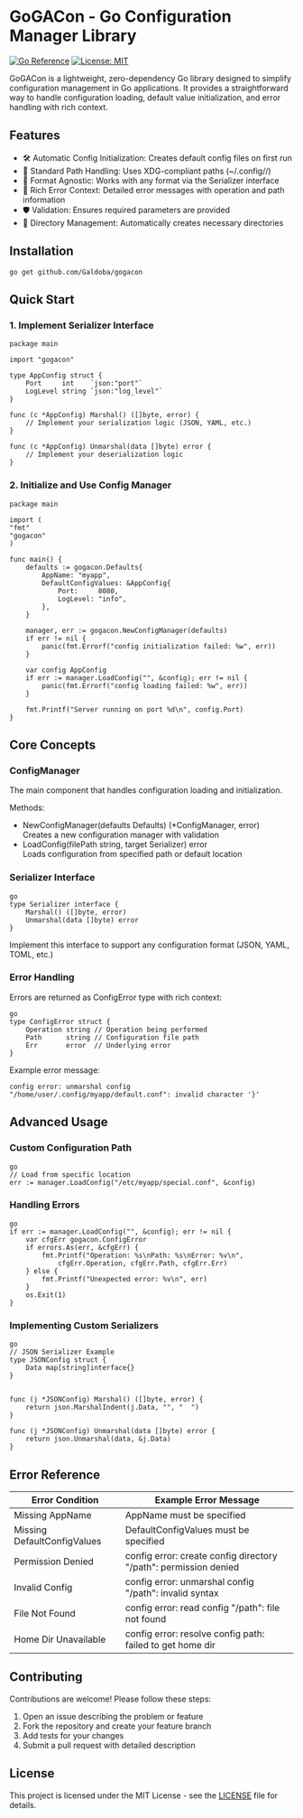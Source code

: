 # GoGACon - Go Configuration Manager Library

[![Go Reference](https://pkg.go.dev/badge/github.com/Galdoba/gogacon.svg)](https://pkg.go.dev/github.com/Galdoba/gogacon)
[![License: MIT](https://img.shields.io/badge/License-MIT-yellow.svg)](https://opensource.org/licenses/MIT)

GoGACon is a lightweight, zero-dependency Go library designed to simplify configuration management in Go applications. It provides a straightforward way to handle configuration loading, default value initialization, and error handling with rich context.

## Features

- 🛠 Automatic Config Initialization: Creates default config files on first run
- 📁 Standard Path Handling: Uses XDG-compliant paths (~/.config/<appname>/)
- 🧩 Format Agnostic: Works with any format via the Serializer interface
- 🚨 Rich Error Context: Detailed error messages with operation and path information
- 🛡 Validation: Ensures required parameters are provided
- 📂 Directory Management: Automatically creates necessary directories

## Installation

    
    go get github.com/Galdoba/gogacon

    
## Quick Start

### 1. Implement Serializer Interface

    package main

    import "gogacon"

    type AppConfig struct {
        Port     int    `json:"port"`
        LogLevel string `json:"log_level"`
    }

    func (c *AppConfig) Marshal() ([]byte, error) {
        // Implement your serialization logic (JSON, YAML, etc.)
    }

    func (c *AppConfig) Unmarshal(data []byte) error {
        // Implement your deserialization logic
    }

### 2. Initialize and Use Config Manager

    package main

    import (
    "fmt"
    "gogacon"
    )

    func main() {
        defaults := gogacon.Defaults{
            AppName: "myapp",
            DefaultConfigValues: &AppConfig{
                Port:     8080,
                LogLevel: "info",
            },
        }

        manager, err := gogacon.NewConfigManager(defaults)
        if err != nil {
            panic(fmt.Errorf("config initialization failed: %w", err))
        }

        var config AppConfig
        if err := manager.LoadConfig("", &config); err != nil {
            panic(fmt.Errorf("config loading failed: %w", err))
        }

        fmt.Printf("Server running on port %d\n", config.Port)
    }

## Core Concepts

### ConfigManager
The main component that handles configuration loading and initialization.

Methods:
- NewConfigManager(defaults Defaults) (*ConfigManager, error)  
  Creates a new configuration manager with validation
- LoadConfig(filePath string, target Serializer) error  
  Loads configuration from specified path or default location

### Serializer Interface
    go
    type Serializer interface {
        Marshal() ([]byte, error)
        Unmarshal(data []byte) error
    }
Implement this interface to support any configuration format (JSON, YAML, TOML, etc.)

### Error Handling
Errors are returned as ConfigError type with rich context:

    go
    type ConfigError struct {
        Operation string // Operation being performed
        Path      string // Configuration file path
        Err       error  // Underlying error
    }

Example error message:

    config error: unmarshal config "/home/user/.config/myapp/default.conf": invalid character '}'

## Advanced Usage

### Custom Configuration Path

    go
    // Load from specific location
    err := manager.LoadConfig("/etc/myapp/special.conf", &config)

### Handling Errors

    go
    if err := manager.LoadConfig("", &config); err != nil {
        var cfgErr gogacon.ConfigError
        if errors.As(err, &cfgErr) {
            fmt.Printf("Operation: %s\nPath: %s\nError: %v\n", 
                cfgErr.Operation, cfgErr.Path, cfgErr.Err)
        } else {
            fmt.Printf("Unexpected error: %v\n", err)
        }
        os.Exit(1)
    }

### Implementing Custom Serializers

    go
    // JSON Serializer Example
    type JSONConfig struct {
        Data map[string]interface{}
    }
    
    
    func (j *JSONConfig) Marshal() ([]byte, error) {
        return json.MarshalIndent(j.Data, "", "  ")
    }
    
    func (j *JSONConfig) Unmarshal(data []byte) error {
        return json.Unmarshal(data, &j.Data)
    }
    

## Error Reference

| Error Condition | Example Error Message |
|----------------|------------------------|
| Missing AppName | AppName must be specified |
| Missing DefaultConfigValues | DefaultConfigValues must be specified |
| Permission Denied | config error: create config directory "/path": permission denied |
| Invalid Config | config error: unmarshal config "/path": invalid syntax |
| File Not Found | config error: read config "/path": file not found |
| Home Dir Unavailable | config error: resolve config path: failed to get home dir |

## Contributing

Contributions are welcome! Please follow these steps:
1. Open an issue describing the problem or feature
2. Fork the repository and create your feature branch
3. Add tests for your changes
4. Submit a pull request with detailed description

## License

This project is licensed under the MIT License - see the [LICENSE](LICENSE) file for details.
